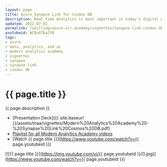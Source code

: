 ```yaml
---
layout: page
title: Azure Synapse Link for Cosmos DB
description: Real time Analytics is most important in today's digital world and thats where synapse link for CosmosDB come into picture. In this session , we will learn how Synapse link for Cosmos DB helps to run near real time analytics on your transcational data.
updated: 2022-07-01
permalink: /skilling/azure-arc-academy/vignettes/synapse-link-cosmos-db
youtubeid: WCBu6T6aJYQ
tags: 
- azure
- data, analytics, and ai
- modern analytics academy
- vignettes
- synapse
- synapse link
- cosmos db
---
```


# {{ page.title }}

{{ page.description }}

* [Presentation Deck]({{ site.baseurl }}/assets/maa/vignettes/Modern%20Analytics%20Academy%20-%20Synapse%20Link%20Cosmos%20DB.pdf)
* [Playlist for all Modern Analytics Academy videos](https://www.youtube.com/playlist?list=PLz7jPMmpNrjm35mPO6KcOeNdMEMSYKXfj)
* [Watch {{ page.title }}](https://www.youtube.com/watch?v={{ page.youtubeid }})

[![{{ page.title }}](https://img.youtube.com/vi/{{ page.youtubeid }}/0.jpg)](https://www.youtube.com/watch?v={{ page.youtubeid }})